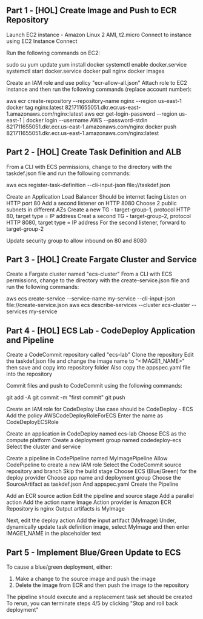 ## Part 1 - [HOL] Create Image and Push to ECR Repository

Launch EC2 instance - Amazon Linux 2 AMI, t2.micro
Connect to instance using EC2 Instance Connect

Run the following commands on EC2:

sudo su
yum update
yum install docker
systemctl enable docker.service
systemctl start docker.service
docker pull nginx
docker images

Create an IAM role and use policy "ecr-allow-all.json"
Attach role to EC2 instance and then run the following commands (replace account number):

aws ecr create-repository --repository-name nginx --region us-east-1
docker tag nginx:latest 821711655051.dkr.ecr.us-east-1.amazonaws.com/nginx:latest
aws ecr get-login-password --region us-east-1 | docker login --username AWS --password-stdin 821711655051.dkr.ecr.us-east-1.amazonaws.com/nginx
docker push 821711655051.dkr.ecr.us-east-1.amazonaws.com/nginx:latest

## Part 2 - [HOL] Create Task Definition and ALB

From a CLI with ECS permissions, change to the directory with the taskdef.json file and run the following commands:

aws ecs register-task-definition --cli-input-json file://taskdef.json

Create an Application Load Balancer
Should be internet facing
Listen on HTTP port 80
Add a second listener on HTTP 8080
Choose 2 public subnets in different AZs
Create a new TG - target-group-1, protocol HTTP 80, target type = IP address
Creat a second TG - target-group-2, protocol HTTP 8080, target type = IP address
For the second listener, forward to target-group-2

Update security group to allow inbound on 80 and 8080

## Part 3 - [HOL] Create Fargate Cluster and Service

Create a Fargate cluster named "ecs-cluster"
From a CLI with ECS permissions, change to the directory with the create-service.json file and run the following commands:

aws ecs create-service --service-name my-service --cli-input-json file://create-service.json
aws ecs describe-services --cluster ecs-cluster --services my-service


## Part 4 - [HOL] ECS Lab - CodeDeploy Application and Pipeline

Create a CodeCommit repository called "ecs-lab"
Clone the repository
Edit the taskdef.json file and change the image name to "<IMAGE1_NAME>" then save and copy into repository folder
Also copy the appspec.yaml file into the repository

Commit files and push to CodeCommit using the following commands:

git add -A
git commit -m "first commit"
git push

Create an IAM role for CodeDeploy
Use case should be CodeDeploy - ECS
Add the policy AWSCodeDeployRoleForECS
Enter the name as CodeDeployECSRole

Create an application in CodeDeploy named ecs-lab
Choose ECS as the compute platform
Create a deployment group named codedeploy-ecs
Select the cluster and service

Create a pipeline in CodePipeline named MyImagePipeline
Allow CodePipeline to create a new IAM role
Select the CodeCommit source repository and branch
Skip the build stage
Choose ECS (Blue/Green) for the deploy provider
Choose app name and deployment group
Choose the SourceArtifact as taskdef.json
And appspec.yaml
Create the Pipeline

Add an ECR source action
Edit the pipeline and source stage
Add a parallel action
Add the action name Image
Action provider is Amazon ECR
Repository is nginx
Output artifacts is MyImage

Next, edit the deploy action
Add the input artifact (MyImage)
Under, dynamically update task definition image, select MyImage and then enter IMAGE1_NAME in the placeholder text

## Part 5 - Implement Blue/Green Update to ECS

To cause a blue/green deployment, either:

1) Make a change to the source image and push the image
2) Delete the image from ECR and then push the image to the repository

The pipeline should execute and a replacement task set should be created
To rerun, you can terminate steps 4/5 by clicking "Stop and roll back deployment"




